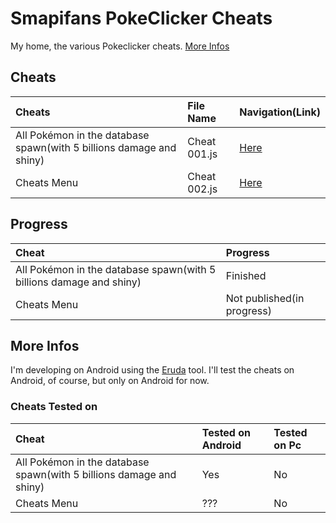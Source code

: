 # Smapifans PokeClicker Cheats
My home, the various Pokeclicker cheats.
[More Infos](https://github.com/Smapifan/Smapifans-Pokeclicker-Cheats/blob/main/README.md#more-infos)

## Cheats
Cheats                        | File Name                    | Navigation(Link)
:---------------------------- | :--------------------------- | :---------------------------
All Pokémon in the database spawn(with 5 billions damage and shiny)   | Cheat 001.js                         | [Here](https://github.com/Smapifan/Smapifans-Pokeclicker-Cheats/blob/main/Cheats/Cheat%20001.js)
Cheats Menu                    | Cheat 002.js                 | [Here]()

## Progress

Cheat                                                                 | Progress
:-------------------------------------------------------------------- | :---------------------------
All Pokémon in the database spawn(with 5 billions damage and shiny)   | Finished
Cheats Menu                                                           | Not published(in progress)

## More Infos
I'm developing on Android using the [Eruda](https://play.google.com/store/apps/details?id=com.eruda) tool. I'll test the cheats on Android, of course, but only on Android for now. 

### Cheats Tested on
Cheat                         | Tested on Android            | Tested on Pc
:---------------------------- | :--------------------------- | :---------------------------
All Pokémon in the database spawn(with 5 billions damage and shiny)   | Yes                         | No
Cheats Menu                    | ???                         | No
